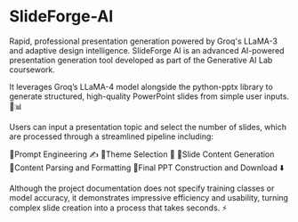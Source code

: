 # SlideForge-AI
Rapid, professional presentation generation powered by Groq's LLaMA-3 and adaptive design intelligence.
SlideForge AI is an advanced AI-powered presentation generation tool developed as part of the Generative AI Lab coursework.

It leverages Groq’s LLaMA-4 model alongside the python-pptx library to generate structured, high-quality PowerPoint slides from simple user inputs. 🧠📊

Users can input a presentation topic and select the number of slides, which are processed through a streamlined pipeline including:

🔹Prompt Engineering ✍️
🔹Theme Selection 🎨
🔹Slide Content Generation
🔹Content Parsing and Formatting
🔹Final PPT Construction and Download ⬇️

Although the project documentation does not specify training classes or model accuracy, it demonstrates impressive efficiency and usability, turning complex slide creation into a process that takes seconds. ⚡
